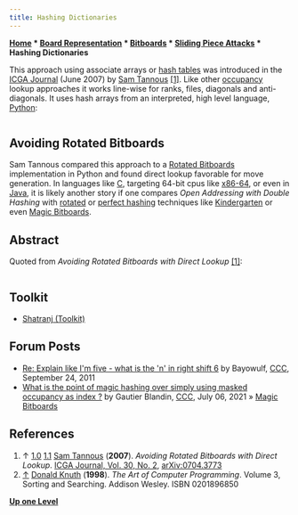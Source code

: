 ```yaml
---
title: Hashing Dictionaries
---
```

**[Home](Home "Home") * [Board Representation](Board_Representation "Board Representation") * [Bitboards](Bitboards "Bitboards") * [Sliding Piece Attacks](Sliding_Piece_Attacks "Sliding Piece Attacks") * Hashing Dictionaries**

This approach using associate arrays or [hash tables](Hash_Table "Hash Table") was introduced in the [ICGA Journal](ICGA_Journal "ICGA Journal") (June 2007) by [Sam Tannous](Sam_Tannous "Sam Tannous") [[1]](#cite-note-icgaj-1). Like other [occupancy](Occupancy "Occupancy") lookup approaches it works line-wise for ranks, files, diagonals and anti-diagonals. It uses hash arrays from an interpreted, high level language, [Python](Python "Python"):

```C++Many high level programming languages (notably [Python](Python "Python") (van Rossum, 1993)) have useful predefined data structures (e.g. associative arrays) which are dynamically resizable hash tables that resolve collisions by probing techniques. The basic lookup function used in Python is based on Algorithm D: Open Addressing with Double Hashing from Section 6.4 in Knuth <a id="cite-note-2" href="#cite-ref-2">[2]</a>. 

```

## Avoiding Rotated Bitboards

Sam Tannous compared this approach to a [Rotated Bitboards](Rotated_Bitboards "Rotated Bitboards") implementation in Python and found direct lookup favorable for move generation. In languages like [C](C "C"), targeting 64-bit cpus like [x86-64](X86-64 "X86-64"), or even in [Java](Java "Java"), it is likely another story if one compares *Open Addressing with Double Hashing* with [rotated](Rotated_Bitboards "Rotated Bitboards") or [perfect hashing](Hash_Table#PerfectHashing "Hash Table") techniques like [Kindergarten](Kindergarten_Bitboards "Kindergarten Bitboards") or even [Magic Bitboards](Magic_Bitboards "Magic Bitboards").

## Abstract

Quoted from *Avoiding Rotated Bitboards with Direct Lookup* [[1]](#cite-note-icgaj-1):

```C++This paper describes an approach for obtaining direct access to the attacked squares of sliding pieces without resorting to rotated bitboards. The technique involves creating four [hash tables](Hash_Table "Hash Table") using the built in hash arrays from an interpreted, high level language. The rank, file, and diagonal occupancy are first isolated by masking the desired portion of the board. The attacked squares are then directly retrieved from the hash tables. Maintaining incrementally updated rotated bitboards becomes unnecessary as does all the updating, mapping and shifting required to access the attacked squares. Finally, rotated bitboard move generation speed is compared with that of the direct hash table lookup method. 

```

## Toolkit

- [Shatranj (Toolkit)](</Shatranj_(Toolkit)> "Shatranj (Toolkit)")

## Forum Posts

- [Re: Explain like I'm five - what is the 'n' in right shift 6](http://www.talkchess.com/forum3/viewtopic.php?f=7&t=40503&start=10) by Bayowulf, [CCC](CCC "CCC"), September 24, 2011
- [What is the point of magic hashing over simply using masked occupancy as index ?](http://www.talkchess.com/forum3/viewtopic.php?f=7&t=77648) by Gautier Blandin, [CCC](CCC "CCC"), July 06, 2021 » [Magic Bitboards](Magic_Bitboards "Magic Bitboards")

## References

1. ↑ [1.0](#cite-ref-icgaj-1-0) [1.1](#cite-ref-icgaj-1-1) [Sam Tannous](Sam_Tannous "Sam Tannous") (**2007**). *Avoiding Rotated Bitboards with Direct Lookup*. [ICGA Journal, Vol. 30, No. 2](ICGA_Journal#30_2 "ICGA Journal"), [arXiv:0704.3773](https://arxiv.org/abs/0704.3773)
1. <a id="cite-ref-2" href="#cite-note-2">↑</a> [Donald Knuth](Donald_Knuth "Donald Knuth") (**1998**). *The Art of Computer Programming*. Volume 3, Sorting and Searching. Addison Wesley. ISBN 0201896850

**[Up one Level](Sliding_Piece_Attacks "Sliding Piece Attacks")**

